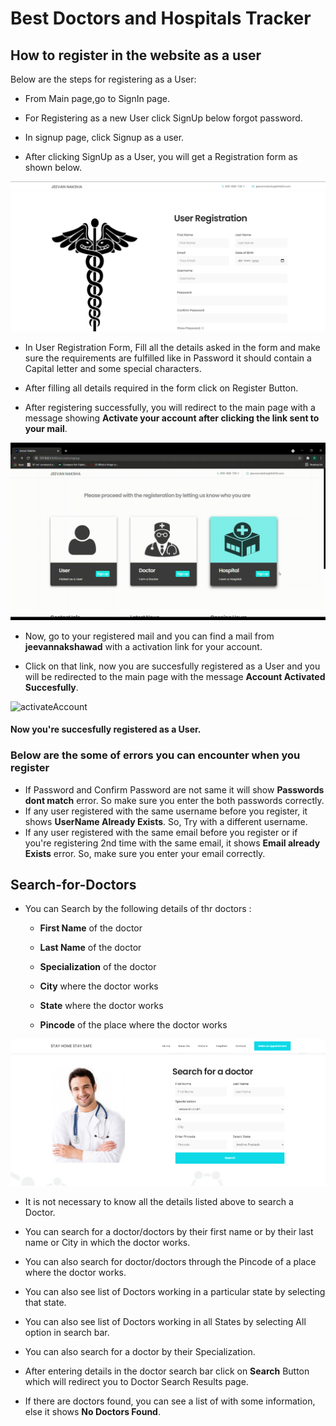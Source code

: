 # Best Doctors and Hospitals Tracker

## **How to register in the website as a user**

Below are the steps for registering as a User:

* From Main page,go to SignIn page.

* For Registering as a new User click SignUp below forgot password.

* In signup page, click Signup as a user.

* After clicking SignUp as a User, you will get a Registration form as shown below.

![UserRegForm](images/user_form.png)

* In User Registration Form, Fill all the details asked in the form and make sure the requirements are fulfilled like in Password it should contain a Capital letter and some special characters.

* After filling all details required in the form click on Register Button.

* After registering successfully, you will redirect to the main page with a message showing **Activate your account after clicking the link sent to your mail**.

![UserRegistration](images/user_reg.gif)

* Now, go to your registered mail and you can find a mail from **jeevannakshawad** with a activation link for your account.

* Click on that link, now you are succesfully registered as a User and you will be redirected to the main page with the message **Account Activated Succesfully**.

![activateAccount](images/activate_account.gif)

#### **Now you're succesfully registered as a User.**

### **Below are the some of errors you can encounter when you register**
* If Password and Confirm Password are not same it will show **Passwords dont match** error. So make sure you enter the both passwords correctly.
* If any user registered with the same username before you register, it shows **UserName Already Exists**. So, Try with a different username.
* If any user registered with the same email before you register or if you're registering 2nd time with the same email, it shows **Email already Exists** error. So, make sure you enter your email correctly.


## **Search-for-Doctors**

* You can Search by the following details of thr doctors :

  - **First Name** of the doctor

  - **Last Name** of the doctor

  - **Specialization** of the doctor

  - **City** where the doctor works

  - **State** where the doctor works 

  - **Pincode** of the place where the doctor works
  
![DoctorSearch](images/doctor_search_bar.png)

* It is not necessary to know all the details listed above to search a Doctor.

* You can search for a doctor/doctors by their first name or by their last name or City in which the doctor works.

* You can also search for doctor/doctors through the Pincode of a place where the doctor works.

* You can also see list of Doctors working in a particular state by selecting that state.

* You can also see list of Doctors working in all States by selecting All option in search bar.

* You can also search for a doctor by their Specialization.

* After entering details in the doctor search bar click on **Search** Button which will redirect you to Doctor Search Results page.

* If there are doctors found, you can see a list of with some information, else it shows **No Doctors Found**.

















